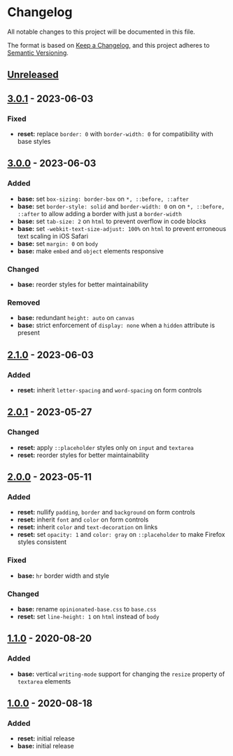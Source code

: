 # Changelog

All notable changes to this project will be documented in this file.

The format is based on [Keep a Changelog](https://keepachangelog.com/en/1.1.0/),
and this project adheres to [Semantic Versioning](https://semver.org/spec/v2.0.0.html).

## [Unreleased]

## [3.0.1] - 2023-06-03

### Fixed

- **reset:** replace `border: 0` with `border-width: 0` for compatibility with base styles

## [3.0.0] - 2023-06-03

### Added

- **base:** set `box-sizing: border-box` on `*, ::before, ::after`
- **base:** set `border-style: solid` and `border-width: 0` on on `*, ::before, ::after` to allow adding a border with just a `border-width`
- **base:** set `tab-size: 2` on `html` to prevent overflow in code blocks
- **base:** set `-webkit-text-size-adjust: 100%` on `html` to prevent erroneous text scaling in iOS Safari
- **base:** set `margin: 0` on `body`
- **base:** make `embed` and `object` elements responsive

### Changed

- **base:** reorder styles for better maintainability

### Removed

- **base:** redundant `height: auto` on `canvas`
- **base:** strict enforcement of `display: none` when a `hidden` attribute is present

## [2.1.0] - 2023-06-03

### Added

- **reset:** inherit `letter-spacing` and `word-spacing` on form controls

## [2.0.1] - 2023-05-27

### Changed

- **reset:** apply `::placeholder` styles only on `input` and `textarea`
- **reset:** reorder styles for better maintainability

## [2.0.0] - 2023-05-11

### Added

- **reset:** nullify `padding`, `border` and `background` on form controls
- **reset:** inherit `font` and `color` on form controls
- **reset:** inherit `color` and `text-decoration` on links
- **reset:** set `opacity: 1` and `color: gray` on `::placeholder` to make Firefox styles consistent

### Fixed

- **base:** `hr` border width and style

### Changed

- **base:** rename `opinionated-base.css` to `base.css`
- **reset:** set `line-height: 1` on `html` instead of `body`

## [1.1.0] - 2020-08-20

### Added

- **base:** vertical `writing-mode` support for changing the `resize` property of `textarea` elements

## [1.0.0] - 2020-08-18

### Added

- **reset:** initial release
- **base:** initial release

[unreleased]: https://github.com/kripod/css-homogenizer/compare/v3.0.1...HEAD
[3.0.1]: https://github.com/kripod/css-homogenizer/compare/v3.0.0...v3.0.1
[3.0.0]: https://github.com/kripod/css-homogenizer/compare/v2.1.0...v3.0.0
[2.1.0]: https://github.com/kripod/css-homogenizer/compare/v2.0.1...v2.1.0
[2.0.1]: https://github.com/kripod/css-homogenizer/compare/v2.0.0...v2.0.1
[2.0.0]: https://github.com/kripod/css-homogenizer/compare/v1.1.0...v2.0.0
[1.1.0]: https://github.com/kripod/css-homogenizer/compare/v1.0.0...v1.1.0
[1.0.0]: https://github.com/kripod/css-homogenizer/releases/tag/v1.0.0
